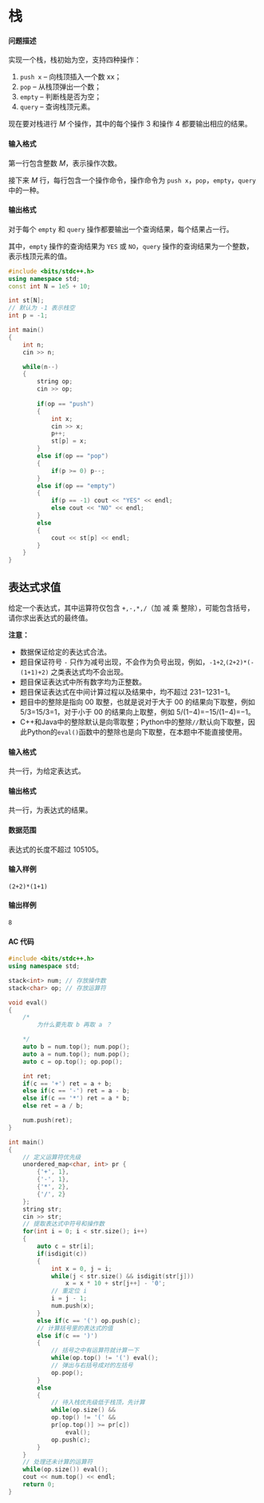 # 栈

#### 问题描述

实现一个栈，栈初始为空，支持四种操作：

1. `push x` – 向栈顶插入一个数 xx；
2. `pop` – 从栈顶弹出一个数；
3. `empty` – 判断栈是否为空；
4. `query` – 查询栈顶元素。

现在要对栈进行 $M$ 个操作，其中的每个操作 $3$ 和操作 $4$ 都要输出相应的结果。

#### 输入格式

第一行包含整数 $M$，表示操作次数。

接下来 $M$ 行，每行包含一个操作命令，操作命令为 `push x`，`pop`，`empty`，`query` 中的一种。

#### 输出格式

对于每个 `empty` 和 `query` 操作都要输出一个查询结果，每个结果占一行。

其中，`empty` 操作的查询结果为 `YES` 或 `NO`，`query` 操作的查询结果为一个整数，表示栈顶元素的值。

```c++
#include <bits/stdc++.h>
using namespace std;
const int N = 1e5 + 10;

int st[N];
// 默认为 -1 表示栈空
int p = -1;

int main()
{
    int n;
    cin >> n;

    while(n--)
    {
        string op;
        cin >> op;
        
        if(op == "push")
        {
            int x;
            cin >> x;
            p++;
            st[p] = x;
        }
        else if(op == "pop")
        {
            if(p >= 0) p--;
        }
        else if(op == "empty")
        {
            if(p == -1) cout << "YES" << endl;
            else cout << "NO" << endl;
        }
        else
        {
            cout << st[p] << endl;
        }
    }
}
```

## 表达式求值

给定一个表达式，其中运算符仅包含 `+,-,*,/`（加 减 乘 整除），可能包含括号，请你求出表达式的最终值。

**注意：**

- 数据保证给定的表达式合法。
- 题目保证符号 `-` 只作为减号出现，不会作为负号出现，例如，`-1+2`,`(2+2)*(-(1+1)+2)` 之类表达式均不会出现。
- 题目保证表达式中所有数字均为正整数。
- 题目保证表达式在中间计算过程以及结果中，均不超过 231−1231−1。
- 题目中的整除是指向 00 取整，也就是说对于大于 00 的结果向下取整，例如 5/3=15/3=1，对于小于 00 的结果向上取整，例如 5/(1−4)=−15/(1−4)=−1。
- C++和Java中的整除默认是向零取整；Python中的整除`//`默认向下取整，因此Python的`eval()`函数中的整除也是向下取整，在本题中不能直接使用。

#### 输入格式

共一行，为给定表达式。

#### 输出格式

共一行，为表达式的结果。

#### 数据范围

表达式的长度不超过 105105。

#### 输入样例

```
(2+2)*(1+1)
```

#### 输出样例

```
8
```

#### AC 代码

```cpp
#include <bits/stdc++.h>
using namespace std;

stack<int> num; // 存放操作数
stack<char> op; // 存放运算符

void eval()
{
	/*
		为什么要先取 b 再取 a ？

	*/
	auto b = num.top(); num.pop();
	auto a = num.top(); num.pop();
	auto c = op.top(); op.pop();

	int ret;
	if(c == '+') ret = a + b;
	else if(c == '-') ret = a - b;
	else if(c == '*') ret = a * b;
	else ret = a / b;

	num.push(ret);
}

int main()
{
	// 定义运算符优先级
	unordered_map<char, int> pr {
		{'+', 1}, 
		{'-', 1}, 
		{'*', 2}, 
		{'/', 2}
	};
	string str;
	cin >> str;
	// 提取表达式中符号和操作数
	for(int i = 0; i < str.size(); i++)
	{
		auto c = str[i];
		if(isdigit(c))
		{
			int x = 0, j = i;
			while(j < str.size() && isdigit(str[j]))
				x = x * 10 + str[j++] - '0';
			// 重定位 i 
			i = j - 1;
			num.push(x);
		}
		else if(c == '(') op.push(c);
		// 计算括号里的表达式的值
		else if(c == ')')
		{
			// 括号之中有运算符就计算一下
			while(op.top() != '(') eval();
			// 弹出与右括号成对的左括号
			op.pop();
		}
		else
		{
			// 待入栈优先级低于栈顶，先计算
			while(op.size() && 
			op.top() != '(' && 
			pr[op.top()] >= pr[c])
				eval();
			op.push(c);
		}
	}
	// 处理还未计算的运算符
	while(op.size()) eval();
	cout << num.top() << endl;
	return 0;
}
```


